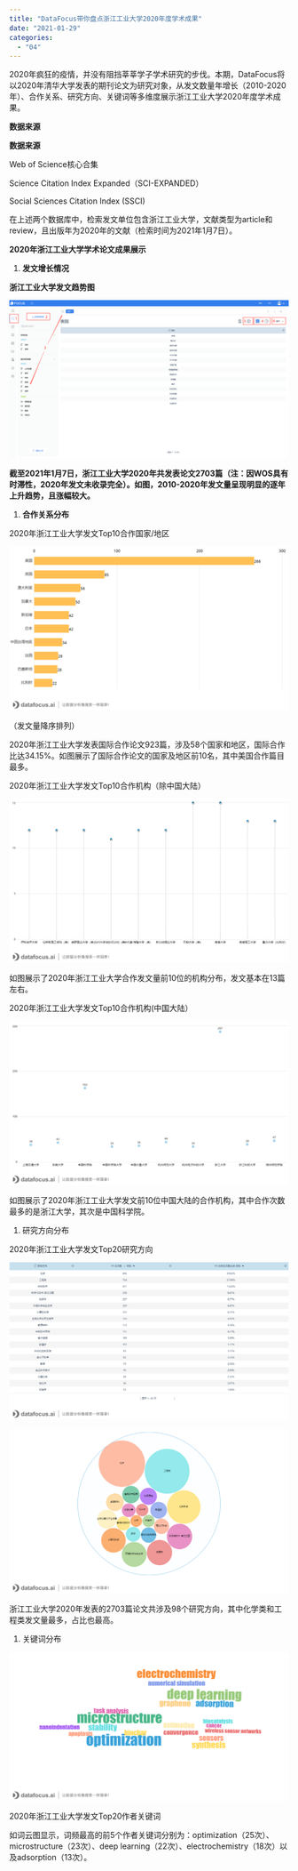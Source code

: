 ```yaml
---
title: "DataFocus带你盘点浙江工业大学2020年度学术成果"
date: "2021-01-29"
categories: 
  - "04"
---
```


2020年疯狂的疫情，并没有阻挡莘莘学子学术研究的步伐。本期，DataFocus将以2020年清华大学发表的期刊论文为研究对象，从发文数量年增长（2010-2020年）、合作关系、研究方向、关键词等多维度展示浙江工业大学2020年度学术成果。

**数据来源**

**数据来源**

Web of Science核心合集

Science Citation Index Expanded（SCI-EXPANDED）

Social Sciences Citation Index (SSCI)

在上述两个数据库中，检索发文单位包含浙江工业大学，文献类型为article和review，且出版年为2020年的文献（检索时间为2021年1月7日）。

**2020年浙江工业大学学术论文成果展示**

1. **发文增长情况**

**浙江工业大学发文趋势图**

**![浙江工业大学发文情况 (1)](images/1.png)**

**截至2021年1月7日，浙江工业大学2020年共发表论文2703篇（注：因WOS具有时滞性，2020年发文未收录完全）。如图，2010-2020年发文量呈现明显的逐年上升趋势，且涨幅较大。**

1. **合作关系分布**

2020年浙江工业大学发文Top10合作国家/地区

**![2020年浙江工业大学发文Top10合作国家及地区](images/2020top10.png)**

（发文量降序排列）

2020年浙江工业大学发表国际合作论文923篇，涉及58个国家和地区，国际合作比达34.15%。如图展示了国际合作论文的国家及地区前10名，其中美国合作篇目最多。

2020年浙江工业大学发文Top10合作机构（除中国大陆）

![2020年浙江工业大学发文Top10合作机构_除中国大陆 (1)](images/2020top10_-1.png)

如图展示了2020年浙江工业大学合作发文量前10位的机构分布，发文基本在13篇左右。

2020年浙江工业大学发文Top10合作机构(中国大陆）

![2020年浙江工业大学发文Top10中国大陆合作机构](images/2020top10-1.png)

如图展示了2020年浙江工业大学发文前10位中国大陆的合作机构，其中合作次数最多的是浙江大学，其次是中国科学院。

1. 研究方向分布

2020年浙江工业大学发文Top20研究方向

![2020年浙江工业大学发文Top20研究方向](images/2020top20.png)

![2020年浙江工业大学发文Top20研究方向 (1)](images/2020top20-1.png)

浙江工业大学2020年发表的2703篇论文共涉及98个研究方向，其中化学类和工程类发文量最多，占比也最高。

1. 关键词分布

![2020年浙江工业大学发文Top20作者关键词 (1)](images/2020top20-1-1.png)

2020年浙江工业大学发文Top20作者关键词

如词云图显示，词频最高的前5个作者关键词分别为：optimization（25次）、microstructure（23次）、deep learning（22次）、electrochemistry（18次）以及adsorption（13次）。
